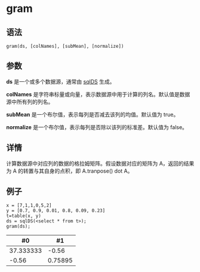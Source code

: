 # gram

## 语法

`gram(ds, [colNames], [subMean], [normalize])`

## 参数

**ds** 是一个或多个数据源，通常由 [sqlDS](../s/sqlDS.html) 生成。

**colNames** 是字符串标量或向量，表示数据源中用于计算的列名。默认值是数据源中所有列的列名。

**subMean** 是一个布尔值，表示每列是否减去该列的均值。默认值为 true。

**normalize** 是一个布尔值，表示每列是否除以该列的标准差。默认值为 false。

## 详情

计算数据源中对应列的数据的格拉姆矩阵。假设数据对应的矩阵为 A，返回的结果为 A 的转置与其自身的点积，即 A.tranpose()
dot A。

## 例子

```
x = [7,1,1,0,5,2]
y = [0.7, 0.9, 0.01, 0.8, 0.09, 0.23]
t=table(x, y)
ds = sqlDS(<select * from t>);
gram(ds);
```

| #0 | #1 |
| --- | --- |
| 37.333333 | -0.56 |
| -0.56 | 0.75895 |

